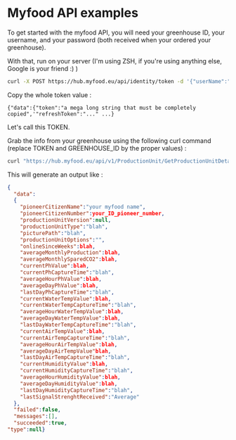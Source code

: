 # Myfood API examples

To get started with the myfood API, you will need your greenhouse ID, your username, and your password (both received when your ordered your greenhouse). 

With that, run on your server (I'm using ZSH, if you're using anything else, Google is your friend :) )

```bash
curl -X POST https://hub.myfood.eu/api/identity/token -d '{"userName":"<put the name between double quotes>", "password": "<put the password between double quotes>"}' -H 'Content-Type: application/json'
```

Copy the whole token value : 
```
{"data":{"token":"a mega long string that must be completely copied",'"refreshToken":"..." ...}
```

Let's call this TOKEN. 

Grab the info from your greenhouse using the following curl command (replace TOKEN and GREENHOUSE_ID by the proper values) :
```bash
curl "https://hub.myfood.eu/api/v1/ProductionUnit/GetProductionUnitDetailForUser?id=GREENHOUSE_ID" -X GET -H 'Authorization: Bearer 'TOKEN' -H 'Accept: */*'
```

This will generate an output like :
```json
{
  "data":
  {
    "pioneerCitizenName":"your myfood name",
    "pioneerCitizenNumber":your_ID_pioneer_number,
    "productionUnitVersion":null,
    "productionUnitType":"blah",
    "picturePath":"blah",
    "productionUnitOptions":"",
    "onlineSinceWeeks":blah,
    "averageMonthlyProduction":blah,
    "averageMonthlySparedCO2":blah,
    "currentPhValue":blah,
    "currentPhCaptureTime":"blah",
    "averageHourPhValue":blah,
    "averageDayPhValue":blah,
    "lastDayPhCaptureTime":"blah",
    "currentWaterTempValue":blah,
    "currentWaterTempCaptureTime":"blah",
    "averageHourWaterTempValue":blah,
    "averageDayWaterTempValue":blah,
    "lastDayWaterTempCaptureTime":"blah",
    "currentAirTempValue":blah,
    "currentAirTempCaptureTime":"blah",
    "averageHourAirTempValue":blah,
    "averageDayAirTempValue"blah,
    "lastDayAirTempCaptureTime":"blah",
    "currentHumidityValue":blah,
    "currentHumidityCaptureTime":"blah",
    "averageHourHumidityValue":blah,
    "averageDayHumidityValue":blah,
    "lastDayHumidityCaptureTime":"blah",
    "lastSignalStrenghtReceived":"Average"
  },
  "failed":false,
  "messages":[],
  "succeeded":true,
"type":null}
```
